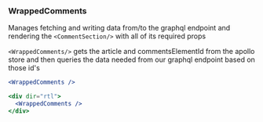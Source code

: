 ### WrappedComments

Manages fetching and writing data from/to the graphql endpoint and rendering the `<CommentSection/>` with all of its required props

`<WrappedComments/>` gets the article and commentsElementId from the apollo store and then queries the data needed from our graphql endpoint based on those id's

```jsx static
<WrappedComments />
```

```jsx
<div dir="rtl">
  <WrappedComments />
</div>
```
